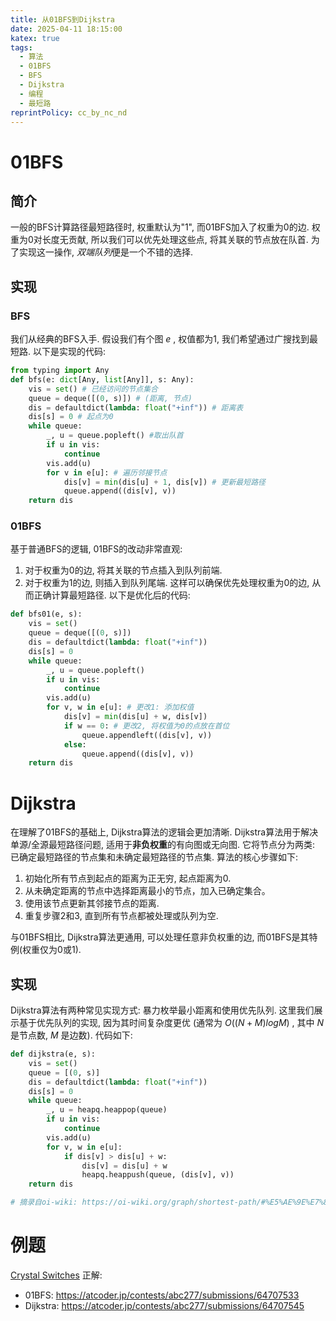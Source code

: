 ```yaml
---
title: 从01BFS到Dijkstra
date: 2025-04-11 18:15:00
katex: true
tags:
  - 算法
  - 01BFS
  - BFS
  - Dijkstra
  - 编程
  - 最短路
reprintPolicy: cc_by_nc_nd
---
```


# 01BFS
## 简介
一般的BFS计算路径最短路径时, 权重默认为"1", 而01BFS加入了权重为0的边. 权重为0对长度无贡献, 所以我们可以优先处理这些点, 将其关联的节点放在队首. 为了实现这一操作, *双端队列*便是一个不错的选择.
## 实现
### BFS
我们从经典的BFS入手.
假设我们有个图 $e$ , 权值都为1, 我们希望通过广搜找到最短路.
以下是实现的代码:
``` python
from typing import Any
def bfs(e: dict[Any, list[Any]], s: Any):
	vis = set() # 已经访问的节点集合
    queue = deque([(0, s)]) # (距离, 节点)
    dis = defaultdict(lambda: float("+inf")) # 距离表
    dis[s] = 0 # 起点为0
    while queue:
        _, u = queue.popleft() #取出队首
        if u in vis:
            continue
        vis.add(u)
        for v in e[u]: # 遍历邻接节点
            dis[v] = min(dis[u] + 1, dis[v]) # 更新最短路径
            queue.append((dis[v], v))
    return dis
```

### 01BFS
基于普通BFS的逻辑, 01BFS的改动非常直观:
1. 对于权重为0的边, 将其关联的节点插入到队列前端.
2. 对于权重为1的边, 则插入到队列尾端.
这样可以确保优先处理权重为0的边, 从而正确计算最短路径. 以下是优化后的代码:
``` python
def bfs01(e, s):
    vis = set()
    queue = deque([(0, s)])
    dis = defaultdict(lambda: float("+inf"))
    dis[s] = 0
    while queue:
        _, u = queue.popleft()
        if u in vis:
            continue
        vis.add(u)
        for v, w in e[u]: # 更改1: 添加权值
            dis[v] = min(dis[u] + w, dis[v])
            if w == 0: # 更改2, 将权值为0的点放在首位
                queue.appendleft((dis[v], v))
            else:
                queue.append((dis[v], v))
    return dis
```

# Dijkstra
在理解了01BFS的基础上, Dijkstra算法的逻辑会更加清晰.  Dijkstra算法用于解决单源/全源最短路径问题, 适用于**非负权重**的有向图或无向图. 它将节点分为两类: 已确定最短路径的节点集和未确定最短路径的节点集.
算法的核心步骤如下: 
1. 初始化所有节点到起点的距离为正无穷, 起点距离为0.  
2. 从未确定距离的节点中选择距离最小的节点，加入已确定集合。 
3. 使用该节点更新其邻接节点的距离.
4. 重复步骤2和3, 直到所有节点都被处理或队列为空.

与01BFS相比, Dijkstra算法更通用, 可以处理任意非负权重的边, 而01BFS是其特例(权重仅为0或1).
## 实现
Dijkstra算法有两种常见实现方式: 暴力枚举最小距离和使用优先队列. 这里我们展示基于优先队列的实现, 因为其时间复杂度更优 (通常为 $O((N + M)logM)$ , 其中 $N$ 是节点数, $M$ 是边数). 代码如下:
``` python
def dijkstra(e, s):
    vis = set()
    queue = [(0, s)]
    dis = defaultdict(lambda: float("+inf"))
    dis[s] = 0
    while queue:
        _, u = heapq.heappop(queue)
        if u in vis:
            continue
        vis.add(u)
        for v, w in e[u]:
            if dis[v] > dis[u] + w:
                dis[v] = dis[u] + w
                heapq.heappush(queue, (dis[v], v))
    return dis

# 摘录自oi-wiki: https://oi-wiki.org/graph/shortest-path/#%E5%AE%9E%E7%8E%B0_2
```

# 例题
[Crystal Switches](https://atcoder.jp/contests/abc277/tasks/abc277_e)
正解:
- 01BFS: https://atcoder.jp/contests/abc277/submissions/64707533
- Dijkstra: https://atcoder.jp/contests/abc277/submissions/64707545